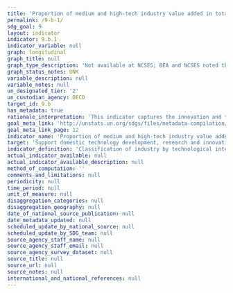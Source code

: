 ```yaml
---
title: 'Proportion of medium and high-tech industry value added in total value added'
permalink: /9-b-1/
sdg_goal: 9
layout: indicator
indicator: 9.b.1
indicator_variable: null
graph: longitudinal
graph_title: null
graph_type_description: 'Not available at NCSES; BEA and NCSES noted that development of depends on SDG def. of med/high-tech industries'
graph_status_notes: UNK
variable_description: null
variable_notes: null
un_designated_tier: '2'
un_custodian_agency: OECD
target_id: 9.b
has_metadata: true
rationale_interpretation: 'This indicator captures the innovation and technology endowment in manufacturing. It reveals the level of production technology in manufacturing of an economy, which makes it highly policy relevant indicator.'
goal_meta_link: 'http://unstats.un.org/sdgs/files/metadata-compilation/Metadata-Goal-9.pdf'
goal_meta_link_page: 12
indicator_name: 'Proportion of medium and high-tech industry value added in total value added'
target: 'Support domestic technology development, research and innovation in developing countries, including by ensuring a conducive policy environment for, inter alia, industrial diversification and value addition to commodities.'
indicator_definition: 'Classification of industry by technological intensity is based in R&D intake in manufacturing output. Higher the share of R&D expenditure higher the level of technological intensity. MHT sectors are classified at 3-digit level of ISIC. Above indicator is calculated as the relation of the sum of the value added of MHT to the total value added of manufacturing.'
actual_indicator_available: null
actual_indicator_available_description: null
method_of_computation: ''
comments_and_limitations: null
periodicity: null
time_period: null
unit_of_measure: null
disaggregation_categories: null
disaggregation_geography: null
date_of_national_source_publication: null
date_metadata_updated: null
scheduled_update_by_national_source: null
scheduled_update_by_SDG_team: null
source_agency_staff_name: null
source_agency_staff_email: null
source_agency_survey_dataset: null
source_title: null
source_url: null
source_notes: null
international_and_national_references: null
---
```

